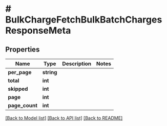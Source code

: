 # # BulkChargeFetchBulkBatchChargesResponseMeta

## Properties

Name | Type | Description | Notes
------------ | ------------- | ------------- | -------------
**per_page** | **string** |  |
**total** | **int** |  |
**skipped** | **int** |  |
**page** | **int** |  |
**page_count** | **int** |  |

[[Back to Model list]](../../README.md#models) [[Back to API list]](../../README.md#endpoints) [[Back to README]](../../README.md)

